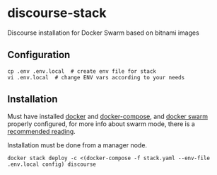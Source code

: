 # discourse-stack
Discourse installation for Docker Swarm based on bitnami images

## Configuration

```shell
cp .env .env.local  # create env file for stack
vi .env.local  # change ENV vars according to your needs
```

## Installation
Must have installed [docker](https://docs.docker.com/engine/install/) and
[docker-compose](https://docs.docker.com/compose/install/), and
[docker swarm](https://docs.docker.com/engine/swarm/swarm-tutorial/)
properly configured, for more info about swarm mode, there is a
[recommended reading](https://docs.docker.com/engine/swarm/key-concepts/).

Installation must be done from a manager node.
```shell
docker stack deploy -c <(docker-compose -f stack.yaml --env-file .env.local config) discourse
```